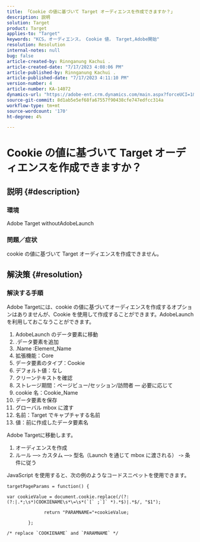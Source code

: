 ```yaml
---
title: 「Cookie の値に基づいて Target オーディエンスを作成できますか？」
description: 説明
solution: Target
product: Target
applies-to: "Target"
keywords: "KCS，オーディエンス， Cookie 値， Target,Adobe開始"
resolution: Resolution
internal-notes: null
bug: false
article-created-by: Rinnganung Kachui .
article-created-date: "7/17/2023 4:08:06 PM"
article-published-by: Rinnganung Kachui .
article-published-date: "7/17/2023 4:11:10 PM"
version-number: 4
article-number: KA-14072
dynamics-url: "https://adobe-ent.crm.dynamics.com/main.aspx?forceUCI=1&pagetype=entityrecord&etn=knowledgearticle&id=91236419-bc24-ee11-9cbe-6045bd006268"
source-git-commit: 8d1ab5e5ef68fa67557f90438cfe747edfcc314a
workflow-type: tm+mt
source-wordcount: '170'
ht-degree: 4%

---
```


# Cookie の値に基づいて Target オーディエンスを作成できますか？

## 説明 {#description}




### 環境



Adobe Target withoutAdobeLaunch



### 問題／症状



cookie の値に基づいて Target オーディエンスを作成できません。


## 解決策 {#resolution}




### 解決する手順



Adobe Targetには、cookie の値に基づいてオーディエンスを作成するオプションはありませんが、Cookie を使用して作成することができます。AdobeLaunch を利用しておこなうことができます。

1. AdobeLaunch のデータ要素に移動
2. .データ要素を追加
3. .Name :Element_Name
4. 拡張機能：Core
5. データ要素のタイプ：Cookie
6. デフォルト値：なし
7. クリーンテキストを確認
8. ストレージ期間：ページビュー/セッション/訪問者 — 必要に応じて
9. cookie 名：Cookie_Name
10. データ要素を保存
11. グローバル mbox に渡す
12. 名前：Target でキャプチャする名前
13. 値：前に作成したデータ要素名


Adobe Targetに移動します。

1. オーディエンスを作成
2. ルール —`>`  カスタム —`>`  型名（Launch を通じて mbox に渡される） -`>`  条件に従う




JavaScript を使用すると、次の例のようなコードスニペットを使用できます。


```
targetPageParams = function() {

var cookieValue = document.cookie.replace(/(?:(?:|.*;\s*)COOKIENAME\s*\=\s*(`[` ;`]` *).*$)|.*$/, "$1");

              return "PARAMNAME="+cookieValue;

        };

/* replace `COOKIENAME` and `PARAMNAME` */
```

